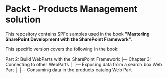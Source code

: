 # Packt - Products Management solution

This repository contains SPFx samples used in the book **"Mastering SharePoint Development with the SharePoint Framework"**.

This specific version covers the following in the book:

Part 2: Build WebParts with the SharePoint Framework
├─ Chapter 3: Connecting to other WebParts
│  ├─ Exposing data from a search box Web Part
│  ├─ Consuming data in the products catalog Web Part
